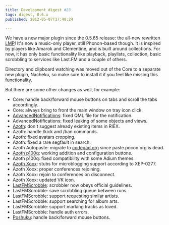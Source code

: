 ```yaml
---
title: Development digest #23
tags: digest, 0.6.x
published: 2012-05-07T17:40:24

---
```


We have a new major plugin since the 0.5.65 release: the all-new
rewritten [LMP](/plugins-lmp)! It's now a music-only player, still
Phonon-based though. It is inspired by players like Amarok and
Clementine, and is built around collections. For now, it has only basic
functionality like playback, playlists, collection, basic scrobbling to
services like Last.FM and a couple of others.

Directory and clipboard watching was moved out of the Core to a separate
new plugin, Nacheku, so make sure to install it if you feel like missing
this functionality.

But there are some other changes as well, for example:

- Core: handle back/forward mouse buttons on tabs and scroll the
  tabs accordingly.
- Core: always bring to front the main window on tray icon click.
- [AdvancedNotifications](/plugins-advancednotifications): fixed QML
  file for the notification.
- AdvancedNotifications: fixed leaking of some objects and views.
- [Azoth](/plugins-azoth): don't suggest already existing items
  in RIEX.
- Azoth: handle /kick and /ban commands.
- Azoth: fixed avatars cropping.
- Azoth: fixed a rare segfault in search.
- Azoth Autopaste: migrate to [codepad.org](http://codepad.org) since
  paste.pocoo.org is dead.
- [Azoth p100q](/plugins-azoth-p100q): working addition and
  configuration buttons.
- Azoth p100q: fixed compatibility with some Adium themes.
- [Azoth Xoox](/plugins-azoth-xoox): stubs for microblogging support
  according to XEP-0277.
- Azoth Xoox: proper conferences rejoining.
- Azoth Xoox: rejoin to conferences on disconnect.
- Azoth Xoox: updated VK icon.
- [LastFMScrobble](/plugins-lastfmscrobble): scrobbler now obeys
  official guidelines.
- LastFMScrobble: save scrobbling queue between runs.
- LastFMScrobble: support requesting similar artists.
- LastFMScrobble: support searching for album arts.
- LastFMScrobble: support marking tracks as loved.
- LastFMScrobble: handle auth errors.
- [Poshuku](/plugins-poshuku): handle back/forward mouse buttons.
